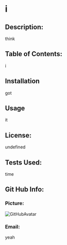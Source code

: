 
# i  

## Description:
  think 

## Table of Contents:
  i 

## Installation
 got 

## Usage 
 it 

## License:
undefined 

## Tests Used:
 time 

## Git Hub Info:
### Picture:
  ![GitHubAvatar](undefined) 

### Email:
 yeah 

